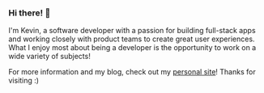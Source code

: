 ### Hi there! 🎉
I'm Kevin, a software developer with a passion for building full-stack apps and working closely with product teams to create great user experiences. What I enjoy most about being a developer is the opportunity to work on a wide variety of subjects!

For more information and my blog, check out my [personal site](https://kevinzou.xyz)! Thanks for visiting :)
